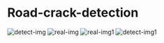# Road-crack-detection

![detect-img](https://user-images.githubusercontent.com/82101704/115952471-934f5e00-a4ff-11eb-8e82-fdd9f85410f6.jpg)
![real-img](https://user-images.githubusercontent.com/82101704/115952479-977b7b80-a4ff-11eb-9d51-ad714bd1b774.jpg)
![real-img1](https://user-images.githubusercontent.com/82101704/115952481-99453f00-a4ff-11eb-8aa7-a3cdd3aa272f.jpg)
![detect-img1](https://user-images.githubusercontent.com/82101704/115952482-9ba79900-a4ff-11eb-9c5f-2af7851571fa.jpg)
